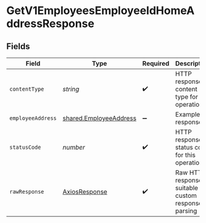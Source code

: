 # GetV1EmployeesEmployeeIdHomeAddressResponse


## Fields

| Field                                                                                                                                     | Type                                                                                                                                      | Required                                                                                                                                  | Description                                                                                                                               | Example                                                                                                                                   |
| ----------------------------------------------------------------------------------------------------------------------------------------- | ----------------------------------------------------------------------------------------------------------------------------------------- | ----------------------------------------------------------------------------------------------------------------------------------------- | ----------------------------------------------------------------------------------------------------------------------------------------- | ----------------------------------------------------------------------------------------------------------------------------------------- |
| `contentType`                                                                                                                             | *string*                                                                                                                                  | :heavy_check_mark:                                                                                                                        | HTTP response content type for this operation                                                                                             |                                                                                                                                           |
| `employeeAddress`                                                                                                                         | [shared.EmployeeAddress](../../../sdk/models/shared/employeeaddress.md)                                                                   | :heavy_minus_sign:                                                                                                                        | Example response                                                                                                                          | {"street_1":"412 Kiera Stravenue","street_2":"Suite 391","city":"San Francisco","state":"CA","zip":"94107","country":"USA","active":true} |
| `statusCode`                                                                                                                              | *number*                                                                                                                                  | :heavy_check_mark:                                                                                                                        | HTTP response status code for this operation                                                                                              |                                                                                                                                           |
| `rawResponse`                                                                                                                             | [AxiosResponse](https://axios-http.com/docs/res_schema)                                                                                   | :heavy_check_mark:                                                                                                                        | Raw HTTP response; suitable for custom response parsing                                                                                   |                                                                                                                                           |